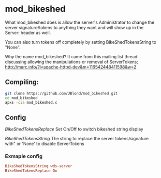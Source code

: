 # mod_bikeshed

What mod_bikeshed does is allow the server's Administrator to change the server signature/tokens 
to anything they want and will show up in the Server: header as well.

You can also turn tokens off completely by setting BikeShedTokensString to "None".

Why the name mod_bikeshed?
It came from this mailing list thread discussing allowing the manipulations or removal of ServerTokens;
http://marc.info/?l=apache-httpd-dev&m=116542448411598&w=2

## Compiling: 

```bash
git clone https://github.com/JBlond/mod_bikeshed.git
cd mod_bikeshed
apxs -cia mod_bikeshed.c
```

## Config

*BikeShedTokensReplace* Set On/Off to switch bikeshed string display

*BikeShedTokensString* The string to replace the server tokens/signature with" or 'None' to disable ServerTokens

### Exmaple config

```ini
BikeShedTokensString wds-server
BikeShedTokensReplace On
```
